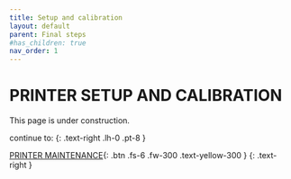 ```yaml
---
title: Setup and calibration
layout: default
parent: Final steps
#has_children: true
nav_order: 1
---
```

# PRINTER SETUP AND CALIBRATION
This page is under construction.

continue to:
{: .text-right .lh-0 .pt-8 }

[PRINTER MAINTENANCE]{: .btn .fs-6 .fw-300 .text-yellow-300 }
{: .text-right }

[PRINTER MAINTENANCE]: https://rh3d.github.io/E3NG_docs/maintenance.html
